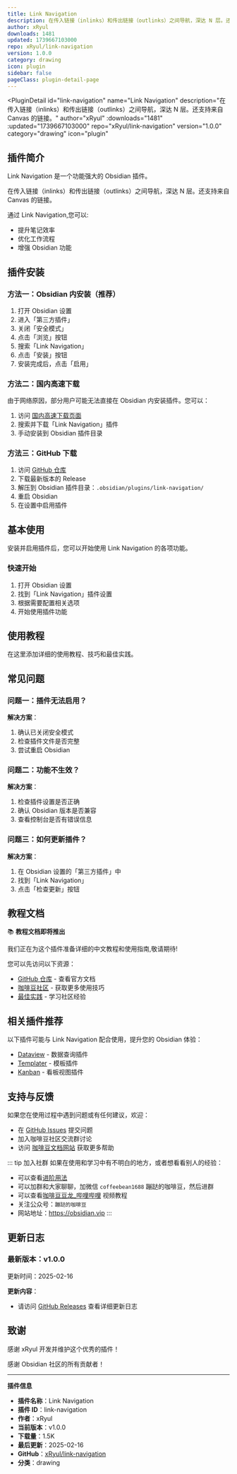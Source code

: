 ```yaml
---
title: Link Navigation
description: 在传入链接（inlinks）和传出链接（outlinks）之间导航，深达 N 层。还支持来自 Canvas 的链接。
author: xRyul
downloads: 1481
updated: 1739667103000
repo: xRyul/link-navigation
version: 1.0.0
category: drawing
icon: plugin
sidebar: false
pageClass: plugin-detail-page
---
```


<PluginDetail
  id="link-navigation"
  name="Link Navigation"
  description="在传入链接（inlinks）和传出链接（outlinks）之间导航，深达 N 层。还支持来自 Canvas 的链接。"
  author="xRyul"
  :downloads="1481"
  :updated="1739667103000"
  repo="xRyul/link-navigation"
  version="1.0.0"
  category="drawing"
  icon="plugin"
>

<!-- AUTO_GENERATED_START -->
## 插件简介

Link Navigation 是一个功能强大的 Obsidian 插件。

在传入链接（inlinks）和传出链接（outlinks）之间导航，深达 N 层。还支持来自 Canvas 的链接。

通过 Link Navigation,您可以:

- 提升笔记效率
- 优化工作流程
- 增强 Obsidian 功能

<!-- AUTO_GENERATED_END -->

<!-- AUTO_GENERATED_START -->
## 插件安装

### 方法一：Obsidian 内安装（推荐）

1. 打开 Obsidian 设置
2. 进入「第三方插件」
3. 关闭「安全模式」
4. 点击「浏览」按钮
5. 搜索「Link Navigation」
6. 点击「安装」按钮
7. 安装完成后，点击「启用」

### 方法二：国内高速下载

由于网络原因，部分用户可能无法直接在 Obsidian 内安装插件。您可以：

1. 访问 [国内高速下载页面](/zh/documentation/obsidian-plugins-download.html)
2. 搜索并下载「Link Navigation」插件
3. 手动安装到 Obsidian 插件目录

### 方法三：GitHub 下载

1. 访问 [GitHub 仓库](https://github.com/xRyul/link-navigation)
2. 下载最新版本的 Release
3. 解压到 Obsidian 插件目录：`.obsidian/plugins/link-navigation/`
4. 重启 Obsidian
5. 在设置中启用插件

## 基本使用

安装并启用插件后，您可以开始使用 Link Navigation 的各项功能。

### 快速开始

1. 打开 Obsidian 设置
2. 找到「Link Navigation」插件设置
3. 根据需要配置相关选项
4. 开始使用插件功能

<!-- AUTO_GENERATED_END -->

<!-- CUSTOM_CONTENT_START:tutorial -->
## 使用教程

在这里添加详细的使用教程、技巧和最佳实践。

<!-- CUSTOM_CONTENT_END:tutorial -->

<!-- SHARED_CONTENT_START -->
## 常见问题

### 问题一：插件无法启用？

**解决方案**：
1. 确认已关闭安全模式
2. 检查插件文件是否完整
3. 尝试重启 Obsidian

### 问题二：功能不生效？

**解决方案**：
1. 检查插件设置是否正确
2. 确认 Obsidian 版本是否兼容
3. 查看控制台是否有错误信息

### 问题三：如何更新插件？

**解决方案**：
1. 在 Obsidian 设置的「第三方插件」中
2. 找到「Link Navigation」
3. 点击「检查更新」按钮

## 教程文档

📚 **教程文档即将推出**

我们正在为这个插件准备详细的中文教程和使用指南,敬请期待!

您可以先访问以下资源：
- [GitHub 仓库](https://github.com/xRyul/link-navigation) - 查看官方文档
- [咖啡豆社区](/zh/bases/) - 获取更多使用技巧
- [最佳实践](/zh/best-practices/) - 学习社区经验

## 相关插件推荐

以下插件可能与 Link Navigation 配合使用，提升您的 Obsidian 体验：

- [Dataview](/zh/plugins/dataview.html) - 数据查询插件
- [Templater](/zh/plugins/templater-obsidian.html) - 模板插件
- [Kanban](/zh/plugins/obsidian-kanban.html) - 看板视图插件

## 支持与反馈

如果您在使用过程中遇到问题或有任何建议，欢迎：

- 在 [GitHub Issues](https://github.com/xRyul/link-navigation/issues) 提交问题
- 加入咖啡豆社区交流群讨论
- 访问 [咖啡豆文档网站](https://obsidian.vip) 获取更多帮助

::: tip 加入社群
如果在使用和学习中有不明白的地方，或者想看看别人的经验：
- 可以查看[进阶用法](/zh/advanced)
- 可以加群和大家聊聊，加微信 `coffeebean1688` 蹦跶的咖啡豆，然后进群
- 可以查看[咖啡豆豆龙_哔哩哔哩](https://space.bilibili.com/618777356) 视频教程
- 关注公众号：`蹦跶的咖啡豆`
- 网站地址：https://obsidian.vip
:::
<!-- SHARED_CONTENT_END -->

<!-- AUTO_GENERATED_START -->
## 更新日志

### 最新版本：v1.0.0

更新时间：2025-02-16

**更新内容**：
- 请访问 [GitHub Releases](https://github.com/xRyul/link-navigation/releases) 查看详细更新日志

## 致谢

感谢 xRyul 开发并维护这个优秀的插件！

感谢 Obsidian 社区的所有贡献者！

---

**插件信息**
- **插件名称**：Link Navigation
- **插件 ID**：link-navigation
- **作者**：xRyul
- **当前版本**：v1.0.0
- **下载量**：1.5K
- **最后更新**：2025-02-16
- **GitHub**：[xRyul/link-navigation](https://github.com/xRyul/link-navigation)
- **分类**：drawing
<!-- AUTO_GENERATED_END -->

</PluginDetail>

